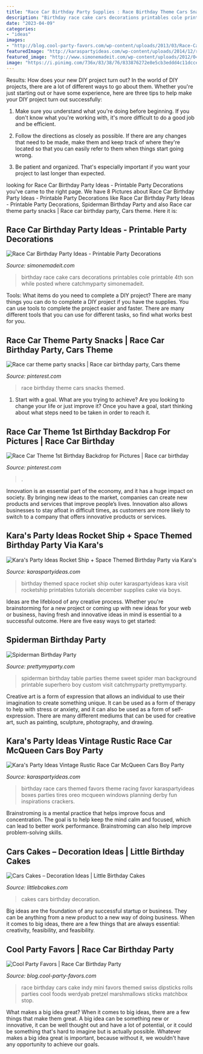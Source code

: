 ```yaml
---
title: "Race Car Birthday Party Supplies : Race Birthday Theme Cars Snacks Themed"
description: "Birthday race cake cars decorations printables cole printable 4th son while posted where catchmyparty simonemadeit"
date: "2023-04-09"
categories:
- "ideas"
images:
- "http://blog.cool-party-favors.com/wp-content/uploads/2013/03/Race-Car-Party-Food.jpg"
featuredImage: "http://karaspartyideas.com/wp-content/uploads/2014/12/rocket4.jpg"
featured_image: "http://www.simonemadeit.com/wp-content/uploads/2012/04/dsc00359.jpg"
image: "https://i.pinimg.com/736x/83/38/76/833876272e8e5cb3eddd4c11dcce1308.jpg"
---
```



Results: How does your new DIY project turn out?
In the world of DIY projects, there are a lot of different ways to go about them. Whether you're just starting out or have some experience, here are three tips to help make your DIY project turn out successfully:
1. Make sure you understand what you're doing before beginning. If you don't know what you're working with, it's more difficult to do a good job and be efficient.

2. Follow the directions as closely as possible. If there are any changes that need to be made, make them and keep track of where they're located so that you can easily refer to them when things start going wrong.

3. Be patient and organized. That's especially important if you want your project to last longer than expected.

	

		
looking for Race Car Birthday Party Ideas - Printable Party Decorations you've came to the right page. We have 8 Pictures about Race Car Birthday Party Ideas - Printable Party Decorations like Race Car Birthday Party Ideas - Printable Party Decorations, Spiderman Birthday Party and also Race car theme party snacks | Race car birthday party, Cars theme. Here it is:
		
    
## Race Car Birthday Party Ideas - Printable Party Decorations

<img loading=lazy src="http://www.simonemadeit.com/wp-content/uploads/2012/04/dsc00359.jpg" onerror="this.onerror=null;this.src='https://tse4.mm.bing.net/th?id=OIP.wRFJDnOorj1MOAjQju5xoQHaFj&amp;pid=15.1';" alt="Race Car Birthday Party Ideas - Printable Party Decorations">

_Source: simonemadeit.com_

>birthday race cake cars decorations printables cole printable 4th son while posted where catchmyparty simonemadeit. 

	

Tools: What items do you need to complete a DIY project?
There are many things you can do to complete a DIY project if you have the supplies. You can use tools to complete the project easier and faster. There are many different tools that you can use for different tasks, so find what works best for you.

    
## Race Car Theme Party Snacks | Race Car Birthday Party, Cars Theme

<img loading=lazy src="https://i.pinimg.com/736x/e9/9a/01/e99a01bf031339b744f6613dd52d0108.jpg" onerror="this.onerror=null;this.src='https://tse2.mm.bing.net/th?id=OIP.KFpSww2cNoQHRjxZmX2LIwHaJ4&amp;pid=15.1';" alt="Race car theme party snacks | Race car birthday party, Cars theme">

_Source: pinterest.com_

>race birthday theme cars snacks themed. 

	

1. Start with a goal. What are you trying to achieve? Are you looking to change your life or just improve it? Once you have a goal, start thinking about what steps need to be taken in order to reach it.

    
## Race Car Theme 1st Birthday Backdrop For Pictures | Race Car Birthday

<img loading=lazy src="https://i.pinimg.com/736x/83/38/76/833876272e8e5cb3eddd4c11dcce1308.jpg" onerror="this.onerror=null;this.src='https://tse4.mm.bing.net/th?id=OIP.0qgTVHjbwSXjQULSFLXx7AHaFj&amp;pid=15.1';" alt="Race Car Theme 1st Birthday Backdrop for Pictures | Race car birthday">

_Source: pinterest.com_

>. 

	

Innovation is an essential part of the economy, and it has a huge impact on society. By bringing new ideas to the market, companies can create new products and services that improve people’s lives. Innovation also allows businesses to stay afloat in difficult times, as customers are more likely to switch to a company that offers innovative products or services.

    
## Kara&#039;s Party Ideas Rocket Ship + Space Themed Birthday Party Via Kara&#039;s

<img loading=lazy src="http://karaspartyideas.com/wp-content/uploads/2014/12/rocket4.jpg" onerror="this.onerror=null;this.src='https://tse1.mm.bing.net/th?id=OIP.y73ZqpsvU_2Pg2Ra7EZs-wHaLH&amp;pid=15.1';" alt="Kara&#039;s Party Ideas Rocket Ship + Space Themed Birthday Party via Kara&#039;s">

_Source: karaspartyideas.com_

>birthday themed space rocket ship outer karaspartyideas kara visit rocketship printables tutorials december supplies cake via boys. 

	

Ideas are the lifeblood of any creative process. Whether you're brainstorming for a new project or coming up with new ideas for your web or business, having fresh and innovative ideas in mind is essential to a successful outcome. Here are five easy ways to get started: 

    
## Spiderman Birthday Party

<img loading=lazy src="https://www.prettymyparty.com/wp-content/uploads/2016/11/Spiderman-Background.jpg" onerror="this.onerror=null;this.src='https://tse4.mm.bing.net/th?id=OIP.iAjm8EEnAeVbbEG__8lEgwHaLH&amp;pid=15.1';" alt="Spiderman Birthday Party">

_Source: prettymyparty.com_

>spiderman birthday table parties theme sweet spider man background printable superhero boy custom visit catchmyparty prettymyparty. 

	

Creative art is a form of expression that allows an individual to use their imagination to create something unique. It can be used as a form of therapy to help with stress or anxiety, and it can also be used as a form of self-expression. There are many different mediums that can be used for creative art, such as painting, sculpture, photography, and drawing.

    
## Kara&#039;s Party Ideas Vintage Rustic Race Car McQueen Cars Boy Party

<img loading=lazy src="https://www.karaspartyideas.com/wp-content/uploads/2013/02/59750_501701219871508_601768388_n_600x820.png" onerror="this.onerror=null;this.src='https://tse1.mm.bing.net/th?id=OIP.xStkzQXn9pwvSwM355SQlQHaKH&amp;pid=15.1';" alt="Kara&#039;s Party Ideas Vintage Rustic Race Car McQueen Cars Boy Party">

_Source: karaspartyideas.com_

>birthday race cars themed favors theme racing favor karaspartyideas boxes parties tires oreo mcqueen windows planning derby fun inspirations crackers. 

	

Brainstroming is a mental practice that helps improve focus and concentration. The goal is to help keep the mind calm and focused, which can lead to better work performance. Brainstroming can also help improve problem-solving skills.

    
## Cars Cakes – Decoration Ideas | Little Birthday Cakes

<img loading=lazy src="http://www.littlebcakes.com/wp-content/uploads/2014/01/Cars-Birthday-Cakes.jpg" onerror="this.onerror=null;this.src='https://tse2.mm.bing.net/th?id=OIP.twbniwOvul7KC054CcKDQgHaLD&amp;pid=15.1';" alt="Cars Cakes – Decoration Ideas | Little Birthday Cakes">

_Source: littlebcakes.com_

>cakes cars birthday decoration. 

	

Big ideas are the foundation of any successful startup or business. They can be anything from a new product to a new way of doing business. When it comes to big ideas, there are a few things that are always essential: creativity, feasibility, and feasibility.

    
## Cool Party Favors | Race Car Birthday Party

<img loading=lazy src="http://blog.cool-party-favors.com/wp-content/uploads/2013/03/Race-Car-Party-Food.jpg" onerror="this.onerror=null;this.src='https://tse3.mm.bing.net/th?id=OIP.VghDM_7oX1EKCGUkp0kHnQHaE6&amp;pid=15.1';" alt="Cool Party Favors | Race Car Birthday Party">

_Source: blog.cool-party-favors.com_

>race birthday cars cake indy mini favors themed swiss dipsticks rolls parties cool foods werdyab pretzel marshmallows sticks matchbox stop. 

	

What makes a big idea great?
When it comes to big ideas, there are a few things that make them great. A big idea can be something new or innovative, it can be well thought out and have a lot of potential, or it could be something that's hard to imagine but is actually possible. Whatever makes a big idea great is important, because without it, we wouldn't have any opportunity to achieve our goals.

